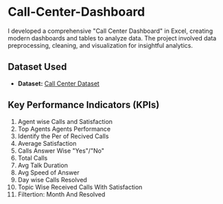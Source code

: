 # Call-Center-Dashboard
I developed a comprehensive "Call Center Dashboard" in Excel, creating modern dashboards and tables to analyze data. The project involved data preprocessing, cleaning, and visualization for insightful analytics.
## Dataset Used
- **Dataset:** [Call Center Dataset](https://github.com/Muhammad-Jan/Call-Center-Dashboard/blob/main/Call%20Center%20Dataset.xlsx)
## Key Performance Indicators (KPIs)
1.	Agent wise Calls and Satisfaction
2.	Top Agents Agents Performance
3.	Identify the Per of Recived Calls
4.	Average Satisfaction
5.	Calls Answer Wise "Yes"/"No"
6.	Total Calls
7.	Avg Talk Duration
8.	Avg Speed of Answer
9.	Day wise Calls Resolved
10.	Topic Wise Received Calls With Satisfaction
11.	Filtertion: Month And Resolved
